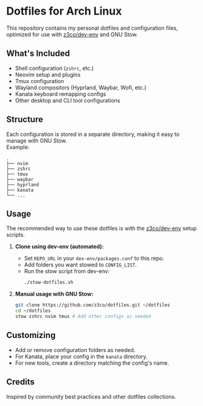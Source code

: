 # Dotfiles for Arch Linux

This repository contains my personal dotfiles and configuration files, optimized for use with [z3co/dev-env](https://github.com/z3co/dev-env) and GNU Stow.

## What's Included

- Shell configuration (`zshrc`, etc.)
- Neovim setup and plugins
- Tmux configuration
- Wayland compositors (Hyprland, Waybar, Wofi, etc.)
- Kanata keyboard remapping configs
- Other desktop and CLI tool configurations

## Structure

Each configuration is stored in a separate directory, making it easy to manage with GNU Stow.  
Example:
```
.
├── nvim
├── zshrc
├── tmux
├── waybar
├── hyprland
├── kanata
└── ...
```

## Usage

The recommended way to use these dotfiles is with the [z3co/dev-env](https://github.com/z3co/dev-env) setup scripts.

1. **Clone using dev-env (automated):**
   - Set `REPO_URL` in your `dev-env/packages.conf` to this repo.
   - Add folders you want stowed to `CONFIG_LIST`.
   - Run the stow script from dev-env:
     ```bash
     ./stow-dotfiles.sh
     ```

2. **Manual usage with GNU Stow:**
   ```bash
   git clone https://github.com/z3co/dotfiles.git ~/dotfiles
   cd ~/dotfiles
   stow zshrc nvim tmux # Add other configs as needed
   ```

## Customizing

- Add or remove configuration folders as needed.
- For Kanata, place your config in the `kanata` directory.
- For new tools, create a directory matching the config's name.

## Credits

Inspired by community best practices and other dotfiles collections.
